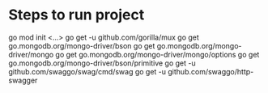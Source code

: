 # Steps to run project
go mod init <...>
go get -u github.com/gorilla/mux 
go get go.mongodb.org/mongo-driver/bson
go get go.mongodb.org/mongo-driver/mongo
go get go.mongodb.org/mongo-driver/mongo/options
go get go.mongodb.org/mongo-driver/bson/primitive
go get -u github.com/swaggo/swag/cmd/swag
go get -u github.com/swaggo/http-swagger

